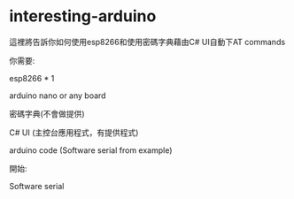 # interesting-arduino

 這裡將告訴你如何使用esp8266和使用密碼字典藉由C# UI自動下AT commands
 
 你需要:
 
 esp8266 * 1
 
 arduino nano or any board
 
 密碼字典(不會做提供)
 
 C# UI (主控台應用程式，有提供程式)

arduino code (Software serial from example)

開始:

Software serial
